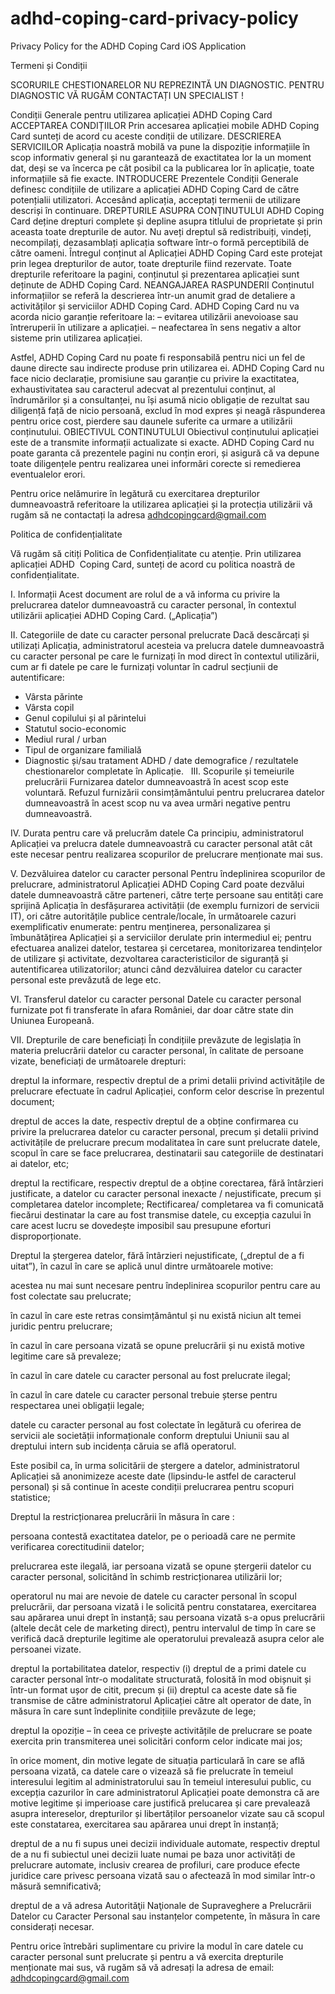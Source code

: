 # adhd-coping-card-privacy-policy
Privacy Policy for the ADHD Coping Card iOS Application

Termeni și Condiții

SCORURILE CHESTIONARELOR NU REPREZINTĂ UN DIAGNOSTIC. PENTRU DIAGNOSTIC VĂ RUGĂM CONTACTAȚI UN SPECIALIST !

Condiții Generale pentru utilizarea aplicației ADHD Coping Card
ACCEPTAREA CONDIȚIILOR
Prin accesarea aplicației mobile ADHD Coping Card sunteți de acord cu aceste condiții de utilizare. 
DESCRIEREA SERVICIILOR
Aplicația noastră mobilă va pune la dispoziție informațiile în scop informativ general și nu garantează de exactitatea lor la un moment dat, deși se va încerca pe cât posibil ca la publicarea lor în aplicație, toate informațiile să fie exacte.
INTRODUCERE
Prezentele Condiții Generale definesc condițiile de utilizare a aplicației ADHD Coping Card de către potențialii utilizatori. Accesând aplicația, acceptați termenii de utilizare descriși în continuare.
DREPTURILE ASUPRA CONȚINUTULUI
ADHD Coping Card deține drepturi complete și depline asupra titlului de proprietate și prin aceasta toate drepturile de autor. Nu aveți dreptul să redistribuiți, vindeți, necompilați, dezasamblați aplicația software într-o formă perceptibilă de către oameni.
Întregul conținut al Aplicației ADHD Coping Card este protejat prin legea drepturilor de autor, toate drepturile fiind rezervate. Toate drepturile referitoare la pagini, conținutul și prezentarea aplicației sunt deținute de ADHD Coping Card.
NEANGAJAREA RASPUNDERII
Conținutul informațiilor se referă la descrierea într-un anumit grad de detaliere a activităților și serviciilor ADHD Coping Card. ADHD Coping Card nu va acorda nicio garanție referitoare la:
– evitarea utilizării anevoioase sau întreruperii în utilizare a aplicației.
– neafectarea în sens negativ a altor sisteme prin utilizarea aplicației.

Astfel, ADHD Coping Card nu poate fi responsabilă pentru nici un fel de daune directe sau indirecte produse prin utilizarea ei.
ADHD Coping Card nu face nicio declarație, promisiune sau garanție cu privire la exactitatea, exhaustivitatea sau caracterul adecvat al prezentului conținut, al îndrumărilor și a consultanței, nu își asumă nicio obligație de rezultat sau diligență față de nicio persoană, exclud în mod expres și neagă răspunderea pentru orice cost, pierdere sau daunele suferite ca urmare a utilizării conținutului.
OBIECTIVUL CONTINUTULUI
Obiectivul conținutului aplicației este de a transmite informații actualizate si exacte.
ADHD Coping Card nu poate garanta că prezentele pagini nu conțin erori, și asigură că va depune toate diligențele pentru realizarea unei informări corecte si remedierea eventualelor erori.

Pentru orice nelămurire în legătură cu exercitarea drepturilor dumneavoastră referitoare la utilizarea aplicației și la protecția utilizării vă rugăm să ne contactați la adresa adhdcopingcard@gmail.com


Politica de confidențialitate


Vă rugăm să citiți Politica de Confidențialitate cu atenție. Prin utilizarea aplicației ADHD 
Coping Card, sunteți de acord cu politica noastră de confidențialitate. 

I. Informații 
Acest document are rolul de a vă informa cu privire la prelucrarea datelor dumneavoastră cu caracter personal, în contextul utilizării aplicației ADHD Coping Card. („Aplicația”)

II. Categoriile de date cu caracter personal prelucrate
Dacă descărcați și utilizați Aplicația, administratorul acesteia va prelucra datele dumneavoastră cu caracter personal pe care le furnizați în mod direct în contextul utilizării, cum ar fi datele pe care le furnizați voluntar în cadrul secțiunii de autentificare: 
- Vârsta părinte
- Vârsta copil
- Genul copilului și al părintelui
- Statutul socio-economic
- Mediul rural / urban
- Tipul de organizare familială
- Diagnostic și/sau tratament ADHD
 / date demografice / rezultatele chestionarelor completate în Aplicație.
 
III. Scopurile și temeiurile prelucrării
Furnizarea datelor dumneavoastră în acest scop este voluntară. Refuzul furnizării consimțământului pentru prelucrarea datelor dumneavoastră în acest scop nu va avea urmări negative pentru dumneavoastră.

IV. Durata pentru care vă prelucrăm datele
Ca principiu, administratorul  Aplicației va prelucra datele dumneavoastră cu caracter personal atât cât este necesar pentru realizarea scopurilor de prelucrare menționate mai sus.

V. Dezvăluirea datelor cu caracter personal
Pentru îndeplinirea scopurilor de prelucrare, administratorul Aplicației ADHD Coping Card poate dezvălui datele dumneavoastră către parteneri, către terțe persoane sau entități care sprijină Aplicația în desfășurarea activității (de exemplu furnizori de servicii IT), ori către autoritățile publice centrale/locale, în următoarele cazuri exemplificativ enumerate:
pentru menținerea, personalizarea și îmbunătățirea Aplicației și a serviciilor derulate prin intermediul ei;
pentru efectuarea analizei datelor, testarea și cercetarea, monitorizarea tendințelor de utilizare și activitate, dezvoltarea caracteristicilor de siguranță și autentificarea utilizatorilor;
atunci când dezvăluirea datelor cu caracter personal este prevăzută de lege etc.


VI. Transferul datelor cu caracter personal
Datele cu caracter personal furnizate pot fi transferate în afara României, dar doar către state din Uniunea Europeană.

VII. Drepturile de care beneficiați
În condițiile prevăzute de legislația în materia prelucrării datelor cu caracter personal, în calitate de persoane vizate, beneficiați de următoarele drepturi:

dreptul la informare, respectiv dreptul de a primi detalii privind activitățile de prelucrare efectuate în cadrul Aplicației, conform celor descrise în prezentul document;

dreptul de acces la date, respectiv dreptul de a obține confirmarea cu privire la prelucrarea datelor cu caracter personal, precum și detalii privind activitățile de prelucrare precum modalitatea în care sunt prelucrate datele, scopul în care se face prelucrarea, destinatarii sau categoriile de destinatari ai datelor, etc;

dreptul la rectificare, respectiv dreptul de a obține corectarea, fără întârzieri justificate, a datelor cu caracter personal inexacte / nejustificate, precum și completarea datelor incomplete; Rectificarea/ completarea va fi comunicată fiecărui destinatar la care au fost transmise datele, cu excepția cazului în care acest lucru se dovedește imposibil sau presupune eforturi disproporționate.

Dreptul la ștergerea datelor, fără întârzieri nejustificate, („dreptul de a fi uitat”), în cazul în care se aplică unul dintre următoarele motive:

acestea nu mai sunt necesare pentru îndeplinirea scopurilor pentru care au fost colectate sau prelucrate;

în cazul în care este retras consimțământul și nu există niciun alt temei juridic pentru prelucrare;

în cazul în care persoana vizată se opune prelucrării și nu există motive legitime care să prevaleze;

în cazul în care datele cu caracter personal au fost prelucrate ilegal;

în cazul în care datele cu caracter personal trebuie șterse pentru respectarea unei obligații legale;

datele cu caracter personal au fost colectate în legătură cu oferirea de servicii ale societății informaționale conform dreptului Uniunii sau al dreptului intern sub incidența căruia se află operatorul.

Este posibil ca, în urma solicitării de ștergere a datelor, administratorul Aplicației să anonimizeze aceste date (lipsindu-le astfel de caracterul personal) și să continue în aceste condiții prelucrarea pentru scopuri statistice;

Dreptul la restricționarea prelucrării în măsura în care :

persoana contestă exactitatea datelor, pe o perioadă care ne permite verificarea corectitudinii datelor;

prelucrarea este ilegală, iar persoana vizată se opune ștergerii datelor cu caracter personal, solicitând în schimb restricționarea utilizării lor;

operatorul nu mai are nevoie de datele cu caracter personal în scopul prelucrării, dar persoana vizată i le solicită pentru constatarea, exercitarea sau apărarea unui drept în instanță; sau persoana vizată s-a opus prelucrării (altele decât cele de marketing direct), pentru intervalul de timp în care se verifică dacă drepturile legitime ale operatorului prevalează asupra celor ale persoanei vizate.

dreptul la portabilitatea datelor, respectiv (i) dreptul de a primi datele cu caracter personal într-o modalitate structurată, folosită în mod obișnuit și într-un format ușor de citit, precum și (ii) dreptul ca aceste date să fie transmise de către administratorul Aplicației către alt operator de date, în măsura în care sunt îndeplinite condițiile prevăzute de lege;

dreptul la opoziție – în ceea ce privește activitățile de prelucrare se poate exercita prin transmiterea unei solicitări conform celor indicate mai jos;

în orice moment, din motive legate de situația particulară în care se află persoana vizată, ca datele care o vizează să fie prelucrate în temeiul interesului legitim al administratorului sau în temeiul interesului public, cu excepția cazurilor în care administratorul Aplicației poate demonstra că are motive legitime și imperioase care justifică prelucarea și care prevalează asupra intereselor, drepturilor și libertăților persoanelor vizate sau că scopul este constatarea, exercitarea sau apărarea unui drept în instanță;

dreptul de a nu fi supus unei decizii individuale automate, respectiv dreptul de a nu fi subiectul unei decizii luate numai pe baza unor activități de prelucrare automate, inclusiv crearea de profiluri, care produce efecte juridice care privesc persoana vizată sau o afectează în mod similar într-o măsură semnificativă;

dreptul de a vă adresa Autorităţii Naţionale de Supraveghere a Prelucrării Datelor cu Caracter Personal sau instanțelor competente, în măsura în care considerați necesar.

Pentru orice întrebări suplimentare cu privire la modul în care datele cu caracter personal sunt prelucrate și pentru a vă exercita drepturile menționate mai sus, vă rugăm să vă adresați la adresa de email: adhdcopingcard@gmail.com
